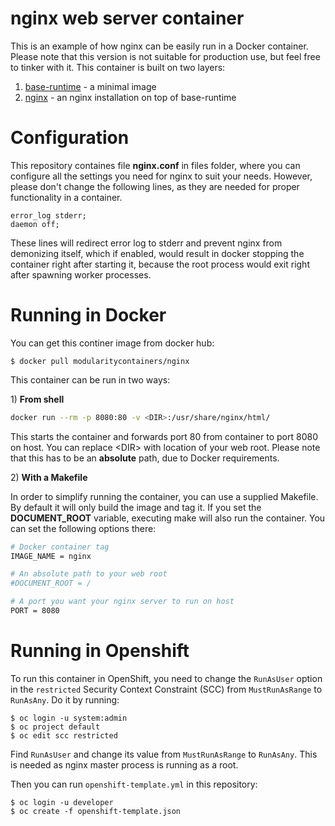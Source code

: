# nginx web server container
This is an example of how nginx can be easily run in a Docker container. Please note that this version is not suitable for production use, but feel free to tinker with it. This container is built on two layers:

1) [base-runtime](https://hub.docker.com/r/baseruntime/baseruntime/) - a minimal image
2) [nginx](https://github.com/asamalik/module-nginx-master) - an nginx installation on top of base-runtime


# Configuration
This repository containes file **nginx.conf** in files folder, where you can configure all the settings you need for nginx to suit your needs. However, please don't change the following lines, as they are needed for proper functionality in a container.
```
error_log stderr;
daemon off;
```
These lines will redirect error log to stderr and prevent nginx from demonizing itself, which if enabled, would result in docker stopping the container right after starting it, because the root process would exit right after spawning worker processes.


# Running in Docker
You can get this continer image from docker hub:

```
$ docker pull modularitycontainers/nginx
```

This container can be run in two ways:

1\) **From shell**
```sh
docker run --rm -p 8080:80 -v <DIR>:/usr/share/nginx/html/
```
This starts the container and forwards port 80 from container to port 8080 on host. You can replace \<DIR> with location of your web root. Please note that this has to be an **absolute** path, due to Docker requirements. 

2\) **With a Makefile**

In order to simplify running the container, you can use a supplied Makefile. By default it will only build the image and tag it. If you set the **DOCUMENT_ROOT** variable, executing make will also run the container. You can set the following options there:
```sh
# Docker container tag
IMAGE_NAME = nginx

# An absolute path to your web root
#DOCUMENT_ROOT = /

# A port you want your nginx server to run on host
PORT = 8080
```

# Running in Openshift
To run this container in OpenShift, you need to change the `RunAsUser` option in the `restricted` Security Context Constraint (SCC) from `MustRunAsRange` to `RunAsAny`. Do it by running:

```Shell
$ oc login -u system:admin
$ oc project default
$ oc edit scc restricted
```

Find `RunAsUser` and change its value from `MustRunAsRange` to `RunAsAny`. This is needed as nginx master process is running as a root.

Then you can run `openshift-template.yml` in this repository:

```Shell
$ oc login -u developer
$ oc create -f openshift-template.json
```
